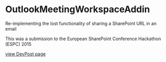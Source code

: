 # OutlookMeetingWorkspaceAddin
Re-implementing the lost functionality of sharing a SharePoint URL in an email

This was a submission to the European SharePoint Conference Hackathon (ESPC) 2015

[view DevPost page](http://devpost.com/software/outlook-meeting-workspace-app?utm_campaign=portfolio-share&utm_medium=twitter&utm_source=cp#.VkMiwnmptp8.twitter)
